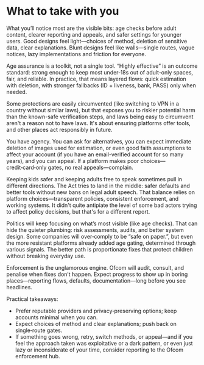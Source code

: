 # What to take with you

What you’ll notice most are the visible bits: age checks before adult content, clearer reporting and appeals, and safer settings for younger users. Good designs feel light—choices of method, deletion of sensitive data, clear explanations. Blunt designs feel like walls—single routes, vague notices, lazy implementations and friction for everyone.

Age assurance is a toolkit, not a single tool. “Highly effective” is an outcome standard: strong enough to keep most under‑18s out of adult-only spaces, fair, and reliable. In practice, that means layered flows: quick estimation with deletion, with stronger fallbacks (ID + liveness, bank, PASS) only when needed. 

Some protections are easily circumvented (like switching to VPN in a country without similar laws), but that exposes you to riskier potential harm than the known-safe verification steps, and laws being easy to circumvent aren't a reason not to have laws. It's about ensuring platforms offer tools, and other places act responsibly in future.

You have agency. You can ask for alternatives, you can expect immediate deletion of images used for estimation, or even good faith assumptions to affect your account (if you have an email-verified account for so many years), and you can appeal. If a platform makes poor choices—credit‑card‑only gates, no real appeals—complain.

Keeping kids safer and keeping adults free to speak sometimes pull in different directions. The Act tries to land in the middle: safer defaults and better tools without new bans on legal adult speech. That balance relies on platform choices—transparent policies, consistent enforcement, and working systems. It didn't quite antipiate the level of some bad actors trying to affect policy decisions, but that's for a different report. 

Politics will keep focusing on what’s most visible (like age checks). That can hide the quieter plumbing: risk assessments, audits, and better system design. Some companies will over‑comply to be “safe on paper.”, but even the more resistant platforms already added age gating, determined through various signals. The better path is proportionate fixes that protect children without breaking everyday use.

Enforcement is the unglamorous engine. Ofcom will audit, consult, and penalise when fixes don’t happen. Expect progress to show up in boring places—reporting flows, defaults, documentation—long before you see headlines.

Practical takeaways:
- Prefer reputable providers and privacy‑preserving options; keep accounts minimal when you can.
- Expect choices of method and clear explanations; push back on single‑route gates.
- If something goes wrong, retry, switch methods, or appeal—and if you feel the approach taken was exploitative or a dark pattern, or even just lazy or inconsiderate of your time, consider reporting to the Ofcom enforcement hub.
